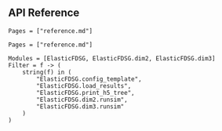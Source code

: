 ## API Reference

```@contents
Pages = ["reference.md"]
```

```@index
Pages = ["reference.md"]
```

```@autodocs
Modules = [ElasticFDSG, ElasticFDSG.dim2, ElasticFDSG.dim3]
Filter = f -> (
    string(f) in (
        "ElasticFDSG.config_template",
        "ElasticFDSG.load_results",
        "ElasticFDSG.print_h5_tree",
        "ElasticFDSG.dim2.runsim",
        "ElasticFDSG.dim3.runsim"
    )
)
```
